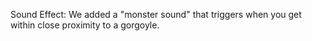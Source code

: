 Sound Effect: We added a "monster sound" that triggers when you get within close proximity to a gorgoyle.
